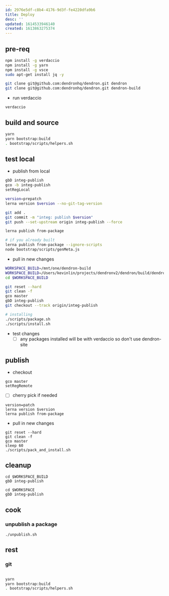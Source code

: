 ```yaml
---
id: 2976e5df-c8b4-4176-9d3f-fe4220dfa9b6
title: Deploy
desc: ''
updated: 1614533946140
created: 1613863275374
---
```




## pre-req
```sh
npm install -g verdaccio
npm install -g yarn
npm install -g vsce
sudo apt-get install jq -y

git clone git@github.com:dendronhq/dendron.git dendron
git clone git@github.com:dendronhq/dendron.git dendron-build
```

- run verdaccio
```
verdaccio
```


## build and source

```sh
yarn
yarn bootstrap:build 
. bootstrap/scripts/helpers.sh
```

## test local

- publish from local
```sh
gbD integ-publish
gco -b integ-publish
setRegLocal

version=prepatch
lerna version $version --no-git-tag-version 

git add .
git commit -m "integ: publish $version"
git push --set-upstream origin integ-publish --force

lerna publish from-package 

# if you already built
lerna publish from-package --ignore-scripts
node bootstrap/scripts/genMeta.js
```

- pull in new changes
```sh
WORKSPACE_BUILD=/mnt/one/dendron-build
WORKSPACE_BUILD=/Users/kevinlin/projects/dendronv2/dendron/build/dendron/packages/plugin-core
cd $WORKSPACE_BUILD

git reset --hard
git clean -f
gco master
gbD integ-publish
git checkout --track origin/integ-publish

# installing
./scripts/package.sh
./scripts/install.sh
```

- test changes
    - [ ] any packages installed will be with verdaccio so don't use dendron-site

## publish

- checkout
```
gco master
setRegRemote
```

- [ ] cherry pick if needed

```
version=patch
lerna version $version 
lerna publish from-package 
```

- pull in new changes
```
git reset --hard
git clean -f
gco master 
sleep 60
./scripts/pack_and_install.sh
```

## cleanup
```
cd $WORKSPACE_BUILD
gbD integ-publish

cd $WORKSPACE
gbD integ-publish
```


## cook

### unpublish a package

```
./unpublish.sh
```

## rest

### git 
```sh

yarn
yarn bootstrap:build 
. bootstrap/scripts/helpers.sh

```
